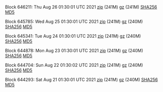 Block 646211: Thu Aug 26 01:30:01 UTC 2021 [zip](https://files.01coin.io/mainnet/2021-08-26/bootstrap.dat.zip) (241M) [gz](https://files.01coin.io/mainnet/2021-08-26/bootstrap.dat.tar.gz) (241M) [SHA256](https://files.01coin.io/mainnet/2021-08-26/sha256.txt) [MD5](https://files.01coin.io/mainnet/2021-08-26/md5.txt)

Block 645785: Wed Aug 25 01:30:01 UTC 2021 [zip](https://files.01coin.io/mainnet/2021-08-25/bootstrap.dat.zip) (241M) [gz](https://files.01coin.io/mainnet/2021-08-25/bootstrap.dat.tar.gz) (240M) [SHA256](https://files.01coin.io/mainnet/2021-08-25/sha256.txt) [MD5](https://files.01coin.io/mainnet/2021-08-25/md5.txt)

Block 645341: Tue Aug 24 01:30:01 UTC 2021 [zip](https://files.01coin.io/mainnet/2021-08-24/bootstrap.dat.zip) (241M) [gz](https://files.01coin.io/mainnet/2021-08-24/bootstrap.dat.tar.gz) (240M) [SHA256](https://files.01coin.io/mainnet/2021-08-24/sha256.txt) [MD5](https://files.01coin.io/mainnet/2021-08-24/md5.txt)

Block 644878: Mon Aug 23 01:30:01 UTC 2021 [zip](https://files.01coin.io/mainnet/2021-08-23/bootstrap.dat.zip) (241M) [gz](https://files.01coin.io/mainnet/2021-08-23/bootstrap.dat.tar.gz) (240M) [SHA256](https://files.01coin.io/mainnet/2021-08-23/sha256.txt) [MD5](https://files.01coin.io/mainnet/2021-08-23/md5.txt)

Block 644704: Sun Aug 22 01:30:02 UTC 2021 [zip](https://files.01coin.io/mainnet/2021-08-22/bootstrap.dat.zip) (241M) [gz](https://files.01coin.io/mainnet/2021-08-22/bootstrap.dat.tar.gz) (240M) [SHA256](https://files.01coin.io/mainnet/2021-08-22/sha256.txt) [MD5](https://files.01coin.io/mainnet/2021-08-22/md5.txt)

Block 644293: Sat Aug 21 01:30:01 UTC 2021 [zip](https://files.01coin.io/mainnet/2021-08-21/bootstrap.dat.zip) (241M) [gz](https://files.01coin.io/mainnet/2021-08-21/bootstrap.dat.tar.gz) (240M) [SHA256](https://files.01coin.io/mainnet/2021-08-21/sha256.txt) [MD5](https://files.01coin.io/mainnet/2021-08-21/md5.txt)
